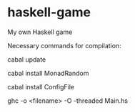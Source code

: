 # haskell-game
My own Haskell game

Necessary commands for compilation:

cabal update

cabal install MonadRandom

cabal install ConfigFile

ghc -o \<filename\> -O -threaded Main.hs

